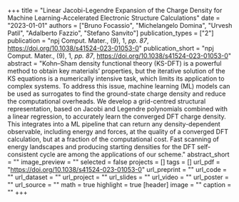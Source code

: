 +++
title = "Linear Jacobi-Legendre Expansion of the Charge Density for Machine Learning-Accelerated Electronic Structure Calculations"
date = "2023-01-01"
authors = ["Bruno Focassio", "Michelangelo Domina", "Urvesh Patil", "Adalberto Fazzio", "Stefano Sanvito"]
publication_types = ["2"]
publication = "npj Comput. Mater., (9), 1, _pp. 87_, https://doi.org/10.1038/s41524-023-01053-0"
publication_short = "npj Comput. Mater., (9), 1, _pp. 87_, https://doi.org/10.1038/s41524-023-01053-0"
abstract = "Kohn–Sham density functional theory (KS-DFT) is a powerful method to obtain key materials’ properties, but the iterative solution of the KS equations is a numerically intensive task, which limits its application to complex systems. To address this issue, machine learning (ML) models can be used as surrogates to find the ground-state charge density and reduce the computational overheads. We develop a grid-centred structural representation, based on Jacobi and Legendre polynomials combined with a linear regression, to accurately learn the converged DFT charge density. This integrates into a ML pipeline that can return any density-dependent observable, including energy and forces, at the quality of a converged DFT calculation, but at a fraction of the computational cost. Fast scanning of energy landscapes and producing starting densities for the DFT self-consistent cycle are among the applications of our scheme."
abstract_short = ""
image_preview = ""
selected = false
projects = []
tags = []
url_pdf = "https://doi.org/10.1038/s41524-023-01053-0"
url_preprint = ""
url_code = ""
url_dataset = ""
url_project = ""
url_slides = ""
url_video = ""
url_poster = ""
url_source = ""
math = true
highlight = true
[header]
image = ""
caption = ""
+++
